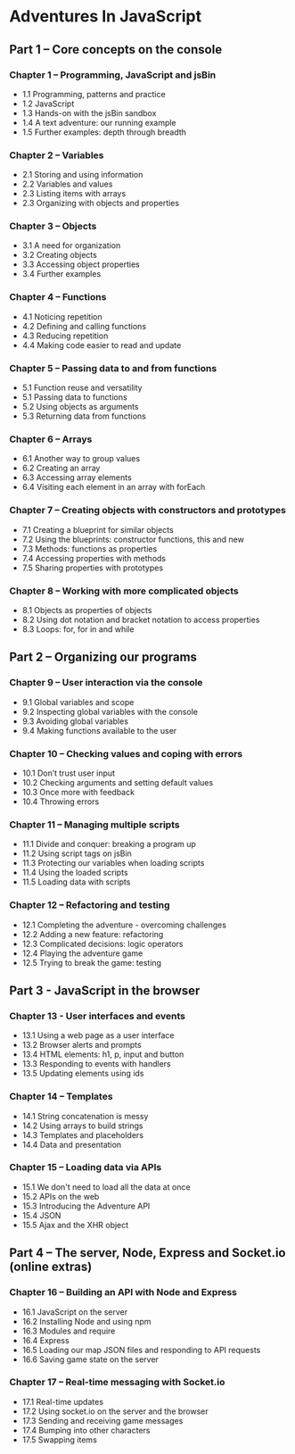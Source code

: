 # Adventures In JavaScript



## Part 1 – Core concepts on the console

### Chapter 1 – Programming, JavaScript and jsBin
* 1.1 Programming, patterns and practice  
* 1.2 JavaScript
* 1.3 Hands-on with the jsBin sandbox  
* 1.4 A text adventure: our running example
* 1.5 Further examples: depth through breadth

### Chapter 2 – Variables
* 2.1 Storing and using information
* 2.2 Variables and values
* 2.3 Listing items with arrays
* 2.3 Organizing with objects and properties

### Chapter 3 – Objects
* 3.1 A need for organization
* 3.2 Creating objects
* 3.3 Accessing object properties
* 3.4 Further examples

### Chapter 4 – Functions
* 4.1 Noticing repetition
* 4.2 Defining and calling functions
* 4.3 Reducing repetition
* 4.4 Making code easier to read and update

### Chapter 5 – Passing data to and from functions
* 5.1 Function reuse and versatility
* 5.1 Passing data to functions
* 5.2 Using objects as arguments
* 5.3 Returning data from functions

### Chapter 6 – Arrays
* 6.1 Another way to group values
* 6.2 Creating an array
* 6.3 Accessing array elements
* 6.4 Visiting each element in an array with forEach

### Chapter 7 – Creating objects with constructors and prototypes
* 7.1 Creating a blueprint for similar objects
* 7.2 Using the blueprints: constructor functions, this and new
* 7.3 Methods: functions as properties
* 7.4 Accessing properties with methods
* 7.5 Sharing properties with prototypes

### Chapter 8 – Working with more complicated objects
* 8.1 Objects as properties of objects
* 8.2 Using dot notation and bracket notation to access properties
* 8.3 Loops: for, for in and while

## Part 2 – Organizing our programs

### Chapter 9 – User interaction via the console
* 9.1 Global variables and scope 
* 9.2 Inspecting global variables with the console
* 9.3 Avoiding global variables
* 9.4 Making functions available to the user

### Chapter 10 – Checking values and coping with errors
* 10.1 Don’t trust user input
* 10.2 Checking arguments and setting default values
* 10.3 Once more with feedback
* 10.4 Throwing errors 

### Chapter 11 – Managing multiple scripts
* 11.1 Divide and conquer: breaking a program up
* 11.2 Using script tags on jsBin
* 11.3 Protecting our variables when loading scripts
* 11.4 Using the loaded scripts
* 11.5 Loading data with scripts

### Chapter 12 – Refactoring and testing
* 12.1 Completing the adventure - overcoming challenges
* 12.2 Adding a new feature: refactoring
* 12.3 Complicated decisions: logic operators
* 12.4 Playing the adventure game
* 12.5 Trying to break the game: testing

## Part 3 - JavaScript in the browser

### Chapter 13 - User interfaces and events
* 13.1 Using a web page as a user interface
* 13.2 Browser alerts and prompts
* 13.4 HTML elements: h1, p, input and button
* 13.3 Responding to events with handlers
* 13.5 Updating elements using ids

### Chapter 14 – Templates
* 14.1 String concatenation is messy
* 14.2 Using arrays to build strings
* 14.3 Templates and placeholders
* 14.4 Data and presentation

### Chapter 15 – Loading data via APIs
* 15.1 We don't need to load all the data at once
* 15.2 APIs on the web
* 15.3 Introducing the Adventure API
* 15.4 JSON
* 15.5 Ajax and the XHR object


## Part 4 – The server, Node, Express and Socket.io (online extras)

### Chapter 16 – Building an API with Node and Express
* 16.1 JavaScript on the server
* 16.2 Installing Node and using npm
* 16.3 Modules and require
* 16.4 Express
* 16.5 Loading our map JSON files and responding to API requests
* 16.6 Saving game state on the server

### Chapter 17 – Real-time messaging with Socket.io
* 17.1 Real-time updates
* 17.2 Using socket.io on the server and the browser
* 17.3 Sending and receiving game messages
* 17.4 Bumping into other characters
* 17.5 Swapping items
